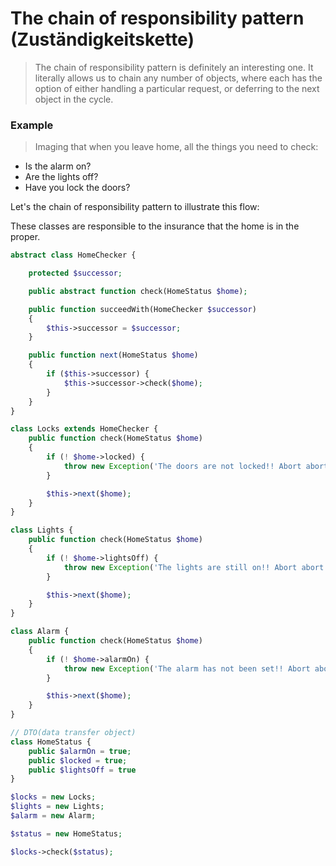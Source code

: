 # The chain of responsibility pattern (Zuständigkeitskette)

> The chain of responsibility pattern is definitely an interesting one. It literally allows us to chain any number of objects, where each has the option of either handling a particular request, or deferring to the next object in the cycle.

### Example

> Imaging that when you leave home, all the things you need to check:
- Is the alarm on?
- Are the lights off?
- Have you lock the doors?

Let's the chain of responsibility pattern to illustrate this flow:

These classes are responsible to the insurance that the home is in the proper. 

```php
abstract class HomeChecker {

    protected $successor;

    public abstract function check(HomeStatus $home);

    public function succeedWith(HomeChecker $successor)
    {
        $this->successor = $successor;
    }

    public function next(HomeStatus $home)
    {
        if ($this->successor) {
            $this->successor->check($home);
        }
    }
}

class Locks extends HomeChecker {
    public function check(HomeStatus $home)
    {
        if (! $home->locked) {
            throw new Exception('The doors are not locked!! Abort abort.')
        }

        $this->next($home);
    }
}

class Lights {
    public function check(HomeStatus $home)
    {
        if (! $home->lightsOff) {
            throw new Exception('The lights are still on!! Abort abort.')
        }

        $this->next($home);
    }
}

class Alarm {
    public function check(HomeStatus $home)
    {
        if (! $home->alarmOn) {
            throw new Exception('The alarm has not been set!! Abort abort.')
        }

        $this->next($home);
    }
}

// DTO(data transfer object)
class HomeStatus {
    public $alarmOn = true;
    public $locked = true;
    public $lightsOff = true
}

$locks = new Locks;
$lights = new Lights;
$alarm = new Alarm;

$status = new HomeStatus;

$locks->check($status);

```

